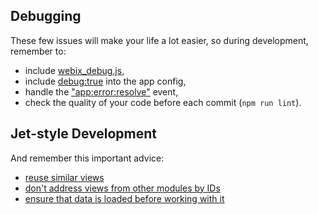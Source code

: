 ## Debugging

These few issues will make your life a lot easier, so during development, remember to: 

- include [webix_debug.js](https://blog.webix.com/ui-development-and-debug-with-webix-js/),
- include [debug:true](details/app_config.md#debugging) into the app config,
- handle the ["app:error:resolve"](details/inner_events.md#app-error-resolve) event,
- check the quality of your code before each commit (```npm run lint```).

## Jet-style Development

And remember this important advice:

- [reuse similar views](details/subviews.md#3-class-views)
- [don't address views from other modules by IDs](details/events.md)
- [ensure that data is loaded before working with it](details/async.md)